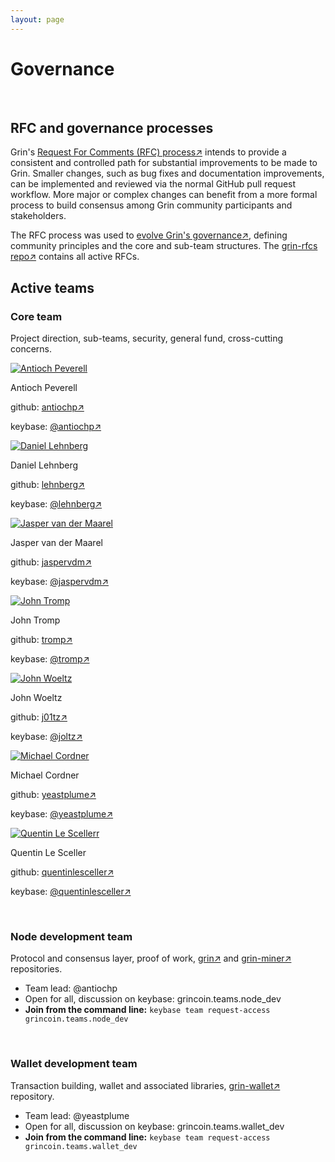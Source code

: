 ```yaml
---
layout: page
---
```


# Governance
<br>

## RFC and governance processes

Grin's [Request For Comments (RFC) process↗](https://github.com/mimblewimble/grin-rfcs/blob/master/text/0001-rfc-process.md) intends to provide a consistent and controlled path for substantial improvements to be made to Grin. Smaller changes, such as bug fixes and documentation improvements, can be implemented and reviewed via the normal GitHub pull request workflow. More major or complex changes can benefit from a more formal process to build consensus among Grin community participants and stakeholders.

The RFC process was used to [evolve Grin's governance↗](https://github.com/mimblewimble/grin-rfcs/blob/master/text/0002-grin-governance.md), defining community principles and the core and sub-team structures. The [grin-rfcs repo↗](https://github.com/mimblewimble/grin-rfcs) contains all active RFCs.
<br>

## Active teams

### Core team
Project direction, sub-teams, security, general fund, cross-cutting concerns.

<div class="team-table">
    <div class="team-table-member">
        <a href="http://github.com/antiochp" style="border-bottom: 0px ! important;"><img src="https://avatars.githubusercontent.com/antiochp" alt="Antioch Peverell" class="team-table-avatar"></a>
        <div class="team-table-details">
            <p class="team-table-title">Antioch Peverell</p>
            <p class="team-table-text">github: <a href="http://github.com/antiochp">antiochp↗</a></p>
            <p class="team-table-text">keybase: <a href="https://keybase.io/antiochp">@antiochp↗</a></p>
        </div>
    </div>
    <div class="team-table-member">
        <a href="http://github.com/lehnberg" style="border-bottom: 0px ! important;"><img src="https://avatars.githubusercontent.com/lehnberg" alt="Daniel Lehnberg" class="team-table-avatar"></a>
        <div class="team-table-details">
            <p class="team-table-title">Daniel Lehnberg</p>
            <p class="team-table-text">github: <a href="http://github.com/lehnberg">lehnberg↗</a></p>
            <p class="team-table-text">keybase: <a href="https://keybase.io/lehnberg">@lehnberg↗</a></p>
        </div>
    </div>
    <div class="team-table-member">
        <a href="http://github.com/jaspervdm" style="border-bottom: 0px ! important;"><img src="https://avatars.githubusercontent.com/jaspervdm" alt="Jasper van der Maarel" class="team-table-avatar"></a>
        <div class="team-table-details">
            <p class="team-table-title">Jasper van der Maarel</p>
            <p class="team-table-text">github: <a href="http://github.com/jaspervdm">jaspervdm↗</a></p>
            <p class="team-table-text">keybase: <a href="https://keybase.io/jaspervdm">@jaspervdm↗</a></p>
        </div>
    </div>
    <div class="team-table-member">
        <a href="http://github.com/tromp" style="border-bottom: 0px ! important;"><img src="https://avatars.githubusercontent.com/tromp" alt="John Tromp" class="team-table-avatar"></a>
        <div class="team-table-details">
            <p class="team-table-title">John Tromp</p>
            <p class="team-table-text">github: <a href="http://github.com/tromp">tromp↗</a></p>
            <p class="team-table-text">keybase: <a href="https://keybase.io/tromp">@tromp↗</a></p>
        </div>
    </div>
    <div class="team-table-member">
        <a href="http://github.com/j01tz" style="border-bottom: 0px ! important;"><img src="https://avatars.githubusercontent.com/j01tz" alt="John Woeltz" class="team-table-avatar"></a>
        <div class="team-table-details">
            <p class="team-table-title">John Woeltz</p>
            <p class="team-table-text">github: <a href="http://github.com/j01tz">j01tz↗</a></p>
            <p class="team-table-text">keybase: <a href="https://keybase.io/joltz">@joltz↗</a></p>
        </div>
    </div>
    <div class="team-table-member">
        <a href="http://github.com/yeastplume" style="border-bottom: 0px ! important;"><img src="https://avatars.githubusercontent.com/yeastplume" alt="Michael Cordner" class="team-table-avatar"></a>
        <div class="team-table-details">
            <p class="team-table-title">Michael Cordner</p>
            <p class="team-table-text">github: <a href="http://github.com/yeastplume">yeastplume↗</a></p>
            <p class="team-table-text">keybase: <a href="https://keybase.io/yeastplume">@yeastplume↗</a></p>
        </div>
    </div>
    <div class="team-table-member">
        <a href="http://github.com/quentinlesceller" style="border-bottom: 0px ! important;"><img src="https://avatars.githubusercontent.com/quentinlesceller" alt="Quentin Le Scellerr" class="team-table-avatar"></a>
        <div class="team-table-details">
            <p class="team-table-title">Quentin Le Sceller</p>
            <p class="team-table-text">github: <a href="http://github.com/quentinlesceller">quentinlesceller↗</a></p>
            <p class="team-table-text">keybase: <a href="https://keybase.io/quentinlesceller">@quentinlesceller↗</a></p>
        </div>
    </div>
</div>
<br>

### Node development team
Protocol and consensus layer, proof of work, [grin↗](http://github.com/mimblewimble/grin) and [grin-miner↗](http://github.com/mimblewimble/grin-miner) repositories.
* Team lead: @antiochp
* Open for all, discussion on keybase: grincoin.teams.node_dev
* **Join from the command line:** `keybase team request-access grincoin.teams.node_dev`
<br>

### Wallet development team
Transaction building, wallet and associated libraries, [grin-wallet↗](http://github.com/mimblewimble/grin-wallet) repository.

* Team lead: @yeastplume
* Open for all, discussion on keybase: grincoin.teams.wallet_dev
* **Join from the command line:** `keybase team request-access grincoin.teams.wallet_dev`